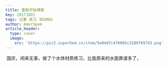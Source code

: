 ```yaml
---
title: 重新开始博客
key: 20171001
tags: 记事 练习 3DSMAX
author: AmorSpem
article_header:
  type: cover
  image:
    src: 'https://pic2.superbed.cn/item/5e04d7c476085c3289769743.png'
---
```


​	国庆，闲来无事，做了个水体材质练习，比我原来的水面靠谱多了，
